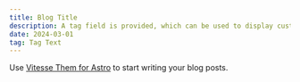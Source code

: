 ```yaml
---
title: Blog Title
description: A tag field is provided, which can be used to display custom information.
date: 2024-03-01
tag: Tag Text
---
```


Use [Vitesse Them for Astro](https://astro.build/themes/details/vitesse-theme-for-astro/) to start writing your blog posts.
